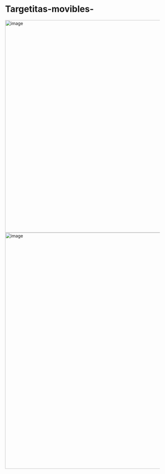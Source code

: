 # Targetitas-movibles-

<img width="690" alt="image" src="https://user-images.githubusercontent.com/91689157/189558817-12aea6e0-330b-4ca2-9deb-39b7c66d8222.png">
<img width="767" alt="image" src="https://user-images.githubusercontent.com/91689157/189558878-e624fb23-e23d-43a5-afaa-aa8ccac9fdb3.png">
